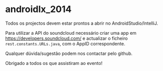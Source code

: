 androidlx_2014
==============

Todos os projectos devem estar prontos a abrir no AndroidStudio/IntelliJ.

Para utilizar a API do soundcloud necessário criar uma app em https://developers.soundcloud.com/ e actualizar o ficheiro  `rest.constants.URLs.java`, com o AppID correspondente.

Qualquer dúvida/sugestão podem nos contactar pelo github.

Obrigado a todos os que assistiram ao evento!
